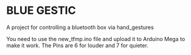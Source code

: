 
# BLUE GESTIC

A project for controlling a bluetooth box via hand_gestures 

You need to use the new_tfmp.ino file and upload it to Arduino Mega to make it work.
The Pins are 6 for louder and 7 for quieter.
